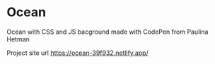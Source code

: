 # Ocean
Ocean with CSS and JS
bacground made with CodePen from Paulina Hetman

Project site url
https://ocean-39f932.netlify.app/
